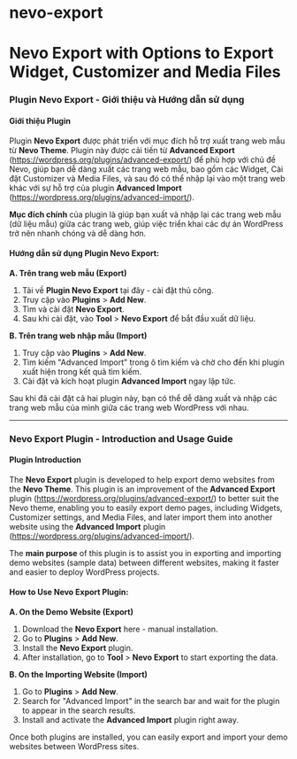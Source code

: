 # nevo-export
# Nevo Export with Options to Export Widget, Customizer and Media Files

### **Plugin Nevo Export - Giới thiệu và Hướng dẫn sử dụng**

#### **Giới thiệu Plugin**
Plugin **Nevo Export** được phát triển với mục đích hỗ trợ xuất trang web mẫu từ **Nevo Theme**. Plugin này được cải tiến từ **Advanced Export** (https://wordpress.org/plugins/advanced-export/) để phù hợp với chủ đề Nevo, giúp bạn dễ dàng xuất các trang web mẫu, bao gồm các Widget, Cài đặt Customizer và Media Files, và sau đó có thể nhập lại vào một trang web khác với sự hỗ trợ của plugin **Advanced Import** (https://wordpress.org/plugins/advanced-import/).

**Mục đích chính** của plugin là giúp bạn xuất và nhập lại các trang web mẫu (dữ liệu mẫu) giữa các trang web, giúp việc triển khai các dự án WordPress trở nên nhanh chóng và dễ dàng hơn.

#### **Hướng dẫn sử dụng Plugin Nevo Export:**

**A. Trên trang web mẫu (Export)**
1. Tải về **Plugin Nevo Export** tại đây - cài đặt thủ công.
2. Truy cập vào **Plugins** > **Add New**.
3. Tìm và cài đặt **Nevo Export**.
4. Sau khi cài đặt, vào **Tool** > **Nevo Export** để bắt đầu xuất dữ liệu.

**B. Trên trang web nhập mẫu (Import)**
1. Truy cập vào **Plugins** > **Add New**.
2. Tìm kiếm "Advanced Import" trong ô tìm kiếm và chờ cho đến khi plugin xuất hiện trong kết quả tìm kiếm.
3. Cài đặt và kích hoạt plugin **Advanced Import** ngay lập tức.

Sau khi đã cài đặt cả hai plugin này, bạn có thể dễ dàng xuất và nhập các trang web mẫu của mình giữa các trang web WordPress với nhau.

---

### **Nevo Export Plugin - Introduction and Usage Guide**

#### **Plugin Introduction**
The **Nevo Export** plugin is developed to help export demo websites from the **Nevo Theme**. This plugin is an improvement of the **Advanced Export** plugin (https://wordpress.org/plugins/advanced-export/) to better suit the Nevo theme, enabling you to easily export demo pages, including Widgets, Customizer settings, and Media Files, and later import them into another website using the **Advanced Import** plugin (https://wordpress.org/plugins/advanced-import/).

The **main purpose** of this plugin is to assist you in exporting and importing demo websites (sample data) between different websites, making it faster and easier to deploy WordPress projects.

#### **How to Use Nevo Export Plugin:**

**A. On the Demo Website (Export)**
1. Download the **Nevo Export** here - manual installation.
2. Go to **Plugins** > **Add New**.
3. Install the **Nevo Export** plugin.
4. After installation, go to **Tool** > **Nevo Export** to start exporting the data.

**B. On the Importing Website (Import)**
1. Go to **Plugins** > **Add New**.
2. Search for "Advanced Import" in the search bar and wait for the plugin to appear in the search results.
3. Install and activate the **Advanced Import** plugin right away.

Once both plugins are installed, you can easily export and import your demo websites between WordPress sites.

